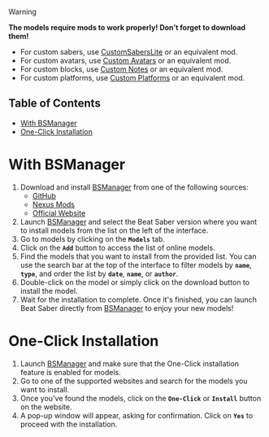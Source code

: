 > [!WARNING]  
>
> __The models require mods to work properly! Don’t forget to download them!__
>
> - For custom sabers, use [CustomSabersLite](https://github.com/qqrz997/CustomSabersLite) or an equivalent mod.
> - For custom avatars, use [Custom Avatars](https://github.com/nicoco007/BeatSaberCustomAvatars) or an equivalent mod.
> - For custom blocks, use [Custom Notes](https://github.com/legoandmars/BeatSaberCustomNotes) or an equivalent mod.
> - For custom platforms, use [Custom Platforms](https://github.com/affederaffe/CustomPlatforms) or an equivalent mod.

## Table of Contents

- [With BSManager](#with-bsmanager)
- [One-Click Installation](#one-click-installation)

# With BSManager

1. Download and install [BSManager](https://www.bsmanager.io) from one of the following sources:  
   - [GitHub](https://github.com/Zagrios/bs-manager/releases/latest)  
   - [Nexus Mods](https://www.nexusmods.com/beatsaber/mods/18?tab=files)  
   - [Official Website](https://www.bsmanager.io)  
2. Launch [BSManager](https://www.bsmanager.io) and select the Beat Saber version where you want to install models from the list on the left of the interface.
3. Go to models by clicking on the __`Models`__ tab.
4. Click on the __`Add`__ button to access the list of online models.
5. Find the models that you want to install from the provided list. You can use the search bar at the top of the interface to filter models by __`name`__, __`type`__, and order the list by __`date`__, __`name`__, or __`author`__.
6. Double-click on the model or simply click on the download button to install the model.
7. Wait for the installation to complete. Once it's finished, you can launch Beat Saber directly from [BSManager](https://www.bsmanager.io) to enjoy your new models!

# One-Click Installation

1. Launch [BSManager](https://www.bsmanager.io) and make sure that the One-Click installation feature is enabled for models.
2. Go to one of the supported websites and search for the models you want to install.
3. Once you've found the models, click on the __`One-Click`__ or __`Install`__ button on the website.
4. A pop-up window will appear, asking for confirmation. Click on __`Yes`__ to proceed with the installation.
